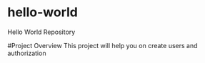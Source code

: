 # hello-world
Hello World Repository

#Project Overview 
This project will help you on create users and authorization

